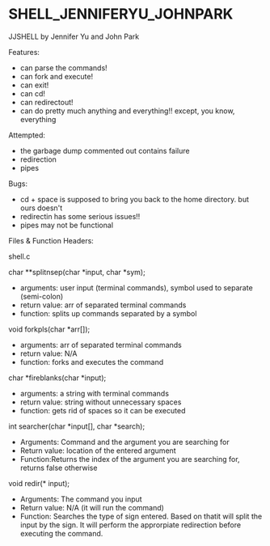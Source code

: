 # SHELL_JENNIFERYU_JOHNPARK
JJSHELL
by Jennifer Yu and John Park

Features:
- can parse the commands!
- can fork and execute!
- can exit!
- can cd!
- can redirectout!
- can do pretty much anything and everything!! except, you know, everything

Attempted:
- the garbage dump commented out contains failure
- redirection
- pipes

Bugs:
- cd + space is supposed to bring you back to the home directory. but ours doesn't
- redirectin has some serious issues!!
- pipes may not be functional

Files & Function Headers:

shell.c

char **splitnsep(char *input, char *sym);

 * arguments: user input (terminal commands), symbol used to separate (semi-colon)
 * return value: arr of separated terminal commands
 * function: splits up commands separated by a symbol


void forkpls(char *arr[]);

 * arguments: arr of separated terminal commands
 * return value: N/A
 * function: forks and executes the command

char *fireblanks(char *input);

 * arguments: a string with terminal commands
 * return value: string without unnecessary spaces
 * function: gets rid of spaces so it can be executed
 
int searcher(char *input[], char *search);
 
 * Arguments: Command and the argument you are searching for
 * Return value: location of the entered argument
 * Function:Returns the index of the argument you are searching for, returns false otherwise
 
void redir(* input);

 * Arguments: The command you input
 * Return value: N/A (it will run the command)
 * Function: Searches the type of sign entered. Based on thatit will split the input by the sign. It will perform the approrpiate redirection before executing the command.
